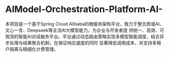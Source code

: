 # AIModel-Orchestration-Platform-AI-
本项目是一个基于Spring Cloud Alibaba的微服务架构平台，致力于整合质谱AI、文心一言、Deepseek等主流AI大模型能力，为企业与开发者提 供统一、高效、可观测的智能AI对话服务平台。平台通过动态路由策略实现多模型智能调度，结合异步处理与结果聚合机制，在保证响应速度的同时 显著降低调用成本，并支持多租户隔离与精细化计费管理。
